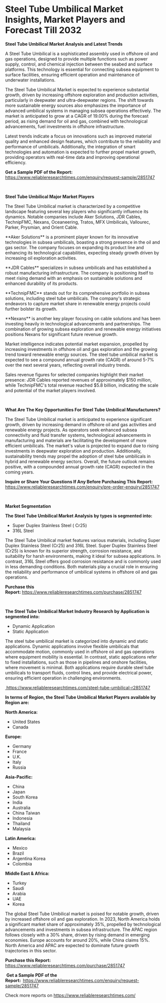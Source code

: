 <p><h1>Steel Tube Umbilical Market Insights, Market Players and Forecast Till 2032</h1></p><p><strong>Steel Tube Umbilical Market Analysis and Latest Trends</strong></p>
<p><p>A Steel Tube Umbilical is a sophisticated assembly used in offshore oil and gas operations, designed to provide multiple functions such as power supply, control, and chemical injection between the seabed and surface platforms. This technology is essential for connecting subsea equipment to surface facilities, ensuring efficient operation and maintenance of underwater installations.</p><p>The Steel Tube Umbilical Market is expected to experience substantial growth, driven by increasing offshore exploration and production activities, particularly in deepwater and ultra-deepwater regions. The shift towards more sustainable energy sources also emphasizes the importance of advanced umbilical systems in managing subsea operations effectively. The market is anticipated to grow at a CAGR of 19.00% during the forecast period, as rising demand for oil and gas, combined with technological advancements, fuel investments in offshore infrastructure.</p><p>Latest trends indicate a focus on innovations such as improved material quality and enhanced design features, which contribute to the reliability and performance of umbilicals. Additionally, the integration of smart technologies and automation is expected to further propel market growth, providing operators with real-time data and improving operational efficiency.</p></p>
<p><strong>Get a Sample PDF of the Report:&nbsp;</strong> <a href="https://www.reliableresearchtimes.com/enquiry/request-sample/2851747?utm_campaign=3284&utm_medium=2&utm_source=Github&utm_content=ia&utm_term=11032025&utm_id=steel-tube-umbilical">https://www.reliableresearchtimes.com/enquiry/request-sample/2851747</a></p>
<p>&nbsp;</p>
<p><strong>Steel Tube Umbilical Major Market Players</strong></p>
<p><p>The Steel Tube Umbilical market is characterized by a competitive landscape featuring several key players who significantly influence its dynamics. Notable companies include Aker Solutions, JDR Cables, TechnipFMC, Nexans, Oceaneering, Tratos, MFX Umbilicals, Vallourec, Parker, Prysmian, and Orient Cable.</p><p>**Aker Solutions** is a prominent player known for its innovative technologies in subsea umbilicals, boasting a strong presence in the oil and gas sector. The company focuses on expanding its product line and enhancing its technological capabilities, expecting steady growth driven by increasing oil exploration activities.</p><p>**JDR Cables** specializes in subsea umbilicals and has established a robust manufacturing infrastructure. The company is positioning itself to meet rising demand with an emphasis on sustainable solutions and enhanced durability of its products.</p><p>**TechnipFMC** stands out for its comprehensive portfolio in subsea solutions, including steel tube umbilicals. The company's strategic endeavors to capture market share in renewable energy projects could further bolster its growth.</p><p>**Nexans** is another key player focusing on cable solutions and has been investing heavily in technological advancements and partnerships. The combination of growing subsea exploration and renewable energy initiatives positions Nexans for significant future revenue growth.</p><p>Market intelligence indicates potential market expansion, propelled by increasing investments in offshore oil and gas exploration and the growing trend toward renewable energy sources. The steel tube umbilical market is expected to see a compound annual growth rate (CAGR) of around 5-7% over the next several years, reflecting overall industry trends.</p><p>Sales revenue figures for selected companies highlight their market presence: JDR Cables reported revenues of approximately $150 million, while TechnipFMC's total revenue reached $5.8 billion, indicating the scale and potential of the market players involved.</p></p>
<p>&nbsp;</p>
<p><strong>What Are The Key Opportunities For Steel Tube Umbilical Manufacturers?</strong></p>
<p><p>The Steel Tube Umbilical market is anticipated to experience significant growth, driven by increasing demand in offshore oil and gas activities and renewable energy projects. As operators seek enhanced subsea connectivity and fluid transfer systems, technological advancements in manufacturing and materials are facilitating the development of more efficient umbilicals. The market's value is projected to expand due to rising investments in deepwater exploration and production. Additionally, sustainability trends may propel the adoption of steel tube umbilicals in hybrid and renewable energy sectors. Overall, the future outlook remains positive, with a compounded annual growth rate (CAGR) expected in the coming years.</p></p>
<p><strong>Inquire or Share Your Questions If Any Before Purchasing This Report:</strong> <a href="https://www.reliableresearchtimes.com/enquiry/pre-order-enquiry/2851747?utm_campaign=3284&utm_medium=2&utm_source=Github&utm_content=ia&utm_term=11032025&utm_id=steel-tube-umbilical">https://www.reliableresearchtimes.com/enquiry/pre-order-enquiry/2851747</a></p>
<p>&nbsp;</p>
<p><strong>Market Segmentation</strong></p>
<p><strong>The Steel Tube Umbilical Market Analysis by types is segmented into:</strong></p>
<p><ul><li>Super Duplex Stainless Steel ( Cr25)</li><li>316L Steel</li></ul></p>
<p><p>The Steel Tube Umbilical market features various materials, including Super Duplex Stainless Steel (Cr25) and 316L Steel. Super Duplex Stainless Steel (Cr25) is known for its superior strength, corrosion resistance, and suitability for harsh environments, making it ideal for subsea applications. In contrast, 316L Steel offers good corrosion resistance and is commonly used in less demanding conditions. Both materials play a crucial role in ensuring the reliability and performance of umbilical systems in offshore oil and gas operations.</p></p>
<p><strong>Purchase this Report:&nbsp;</strong><a href="https://www.reliableresearchtimes.com/purchase/2851747?utm_campaign=3284&utm_medium=2&utm_source=Github&utm_content=ia&utm_term=11032025&utm_id=steel-tube-umbilical">https://www.reliableresearchtimes.com/purchase/2851747</a></p>
<p>&nbsp;</p>
<p><strong>The Steel Tube Umbilical Market Industry Research by Application is segmented into:</strong></p>
<p><ul><li>Dynamic Application</li><li>Static Application</li></ul></p>
<p><p>The steel tube umbilical market is categorized into dynamic and static applications. Dynamic applications involve flexible umbilicals that accommodate motion, commonly used in offshore oil and gas operations where equipment mobility is essential. In contrast, static applications refer to fixed installations, such as those in pipelines and onshore facilities, where movement is minimal. Both applications require durable steel tube umbilicals to transport fluids, control lines, and provide electrical power, ensuring efficient operation in challenging environments.</p></p>
<p><a href="https://www.reliableresearchtimes.com/steel-tube-umbilical-r2851747?utm_campaign=3284&utm_medium=2&utm_source=Github&utm_content=ia&utm_term=11032025&utm_id=steel-tube-umbilical">&nbsp;https://www.reliableresearchtimes.com/steel-tube-umbilical-r2851747</a></p>
<p><strong>In terms of Region, the Steel Tube Umbilical Market Players available by Region are:</strong></p>
<p>
    <p> <strong> North America: </strong>
        <ul>
            <li>United States</li>
            <li>Canada</li>
        </ul>
        </p> 
    <p> <strong> Europe: </strong>
        <ul>
            <li>Germany</li>
            <li>France</li>
            <li>U.K.</li>
            <li>Italy</li>
            <li>Russia</li>
        </ul>
        </p> 
    <p> <strong> Asia-Pacific: </strong>
        <ul>
            <li>China</li>
            <li>Japan</li>
            <li>South Korea</li>
            <li>India</li>
            <li>Australia</li>
            <li>China Taiwan</li>
            <li>Indonesia</li>
            <li>Thailand</li>
            <li>Malaysia</li>
        </ul>
        </p> 
    <p> <strong> Latin America: </strong>
        <ul>
            <li>Mexico</li>
            <li>Brazil</li>
            <li>Argentina Korea</li>
            <li>Colombia</li>
        </ul>
        </p> 
    <p> <strong> Middle East & Africa: </strong>
        <ul>
            <li>Turkey</li>
            <li>Saudi</li>
            <li>Arabia</li>
            <li>UAE</li>
            <li>Korea</li>
        </ul>
    </p>
    </p>
<p><p>The global Steel Tube Umbilical market is poised for notable growth, driven by increased offshore oil and gas exploration. In 2023, North America holds a significant market share of approximately 35%, propelled by technological advancements and investments in subsea infrastructure. The APAC region follows closely with a 30% share, driven by rising demand in emerging economies. Europe accounts for around 20%, while China claims 15%. North America and APAC are expected to dominate future growth trajectories in this sector.</p></p>
<p><strong>Purchase this Report: </strong><a href="https://www.reliableresearchtimes.com/purchase/2851747?utm_campaign=3284&utm_medium=2&utm_source=Github&utm_content=ia&utm_term=11032025&utm_id=steel-tube-umbilical">https://www.reliableresearchtimes.com/purchase/2851747</a></p>
<p>&nbsp;<strong>Get a Sample PDF of the Report:&nbsp;&nbsp;</strong><a href="https://www.reliableresearchtimes.com/enquiry/request-sample/2851747?utm_campaign=3284&utm_medium=2&utm_source=Github&utm_content=ia&utm_term=11032025&utm_id=steel-tube-umbilical">https://www.reliableresearchtimes.com/enquiry/request-sample/2851747</a></p>
<p><strong></strong></p>
<p>Check more reports on <a href="https://www.reliableresearchtimes.com/?utm_campaign=3284&utm_medium=2&utm_source=Github&utm_content=ia&utm_term=11032025&utm_id=steel-tube-umbilical">https://www.reliableresearchtimes.com/</a></p>